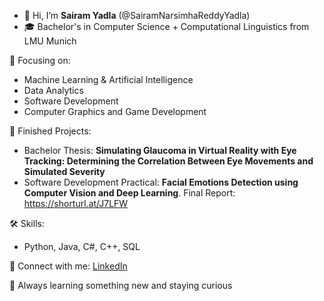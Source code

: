 - 👋 Hi, I’m **Sairam Yadla** (@SairamNarsimhaReddyYadla)
- 🎓 Bachelor's in Computer Science + Computational Linguistics from LMU Munich

🚀 Focusing on:  
- Machine Learning & Artificial Intelligence
- Data Analytics   
- Software Development
- Computer Graphics and Game Development

📂 Finished Projects:
- Bachelor Thesis: **Simulating Glaucoma in Virtual Reality with Eye Tracking: Determining the Correlation Between Eye Movements and Simulated Severity**
- Software Development Practical: **Facial Emotions Detection using Computer Vision and Deep Learning**. Final Report: https://shorturl.at/J7LFW

🛠️ Skills:  
- Python, Java, C#, C++, SQL   
  
📨 Connect with me: [LinkedIn](https://www.linkedin.com/in/sairamyadla/)


🌱 Always learning something new and staying curious 

<!---
SairamNarsimhaReddyYadla/SairamNarsimhaReddyYadla is a ✨ special ✨ repository because its `README.md` (this file) appears on your GitHub profile.
You can click the Preview link to take a look at your changes.
--->
